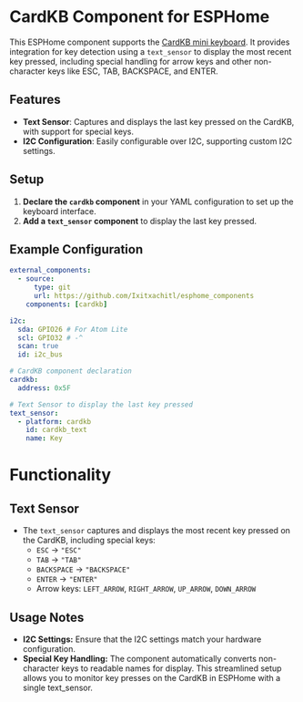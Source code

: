# CardKB Component for ESPHome

This ESPHome component supports the [CardKB mini keyboard](https://shop.m5stack.com/products/cardkb-mini-keyboard-programmable-unit-v1-1-mega8a). It provides integration for key detection using a `text_sensor` to display the most recent key pressed, including special handling for arrow keys and other non-character keys like ESC, TAB, BACKSPACE, and ENTER.

## Features
- **Text Sensor**: Captures and displays the last key pressed on the CardKB, with support for special keys.
- **I2C Configuration**: Easily configurable over I2C, supporting custom I2C settings.

## Setup

1. **Declare the `cardkb` component** in your YAML configuration to set up the keyboard interface.
2. **Add a `text_sensor` component** to display the last key pressed.

## Example Configuration

```yaml
external_components:
  - source:
      type: git
      url: https://github.com/Ixitxachitl/esphome_components
    components: [cardkb]

i2c:
  sda: GPIO26 # For Atom Lite
  scl: GPIO32 # -^
  scan: true
  id: i2c_bus

# CardKB component declaration
cardkb:
  address: 0x5F

# Text Sensor to display the last key pressed
text_sensor:
  - platform: cardkb
    id: cardkb_text
    name: Key
```
# Functionality
## Text Sensor
- The `text_sensor` captures and displays the most recent key pressed on the CardKB, including special keys:
  - `ESC` → `"ESC"`
  - `TAB` → `"TAB"`
  - `BACKSPACE` → `"BACKSPACE"`
  - `ENTER` → `"ENTER"`
  - Arrow keys: `LEFT_ARROW`, `RIGHT_ARROW`, `UP_ARROW`, `DOWN_ARROW`
## Usage Notes
- **I2C Settings:** Ensure that the I2C settings match your hardware configuration.
- **Special Key Handling:** The component automatically converts non-character keys to readable names for display.
This streamlined setup allows you to monitor key presses on the CardKB in ESPHome with a single text_sensor.
